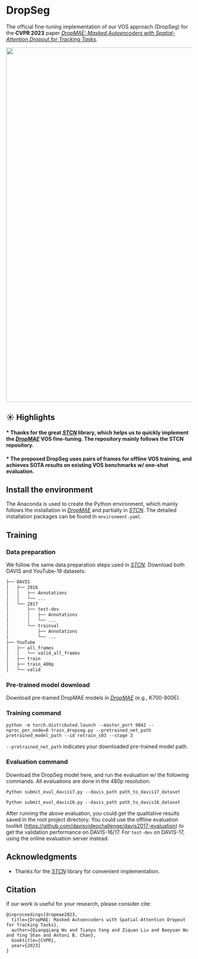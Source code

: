 # DropSeg
The official fine-tuning implementation of our VOS approach (DropSeg) for the **CVPR 2023** paper [_DropMAE: Masked Autoencoders with Spatial-Attention Dropout for Tracking Tasks_](https://arxiv.org/pdf/2304.00571.pdf).
<p align="left">
  <img src="https://github.com/jimmy-dq/DropTrack/blob/main/qualitative_vis/qualitative_vot_v2.png" width="960">
</p>


## :sunny: Highlights

#### * Thanks for the great [_STCN_](https://github.com/hkchengrex/STCN) library, which helps us to quickly implement the [_DropMAE_](https://github.com/jimmy-dq/DropMAE) VOS fine-tuning. The repository mainly follows the STCN repository.

#### * The proposed DropSeg uses pairs of frames for offline VOS training, and achieves SOTA results on existing VOS benchmarks w/ one-shot evaluation.

## Install the environment
The Anaconda is used to create the Python environment, which mainly follows the installation in [_DropMAE_](https://github.com/jimmy-dq/DropMAE) and partially in [_STCN_](https://github.com/hkchengrex/STCN). The detailed installation packages can be found in `environment.yaml`.

## Training

### Data preparation
We follow the same data preparation steps used in [_STCN_](https://github.com/hkchengrex/STCN). Download both DAVIS and YouTube-19 datasets:
```bash
├── DAVIS
│   ├── 2016
│   │   ├── Annotations
│   │   └── ...
│   └── 2017
│       ├── test-dev
│       │   ├── Annotations
│       │   └── ...
│       └── trainval
│           ├── Annotations
│           └── ...
├── YouTube
│   ├── all_frames
│   │   └── valid_all_frames
│   ├── train
│   ├── train_480p
│   └── valid
```
### Pre-trained model download
Download pre-trained DropMAE models in [_DropMAE_](https://github.com/jimmy-dq/DropMAE) (e.g., K700-800E).

### Training command
```
python -m torch.distributed.launch --master_port 9842 --nproc_per_node=8 train_dropseg.py --pretrained_net_path pretrained_model_path --id retrain_s03 --stage 3
```
`--pretrained_net_path` indicates your downloaded pre-trained model path. 

### Evaluation command
Download the DropSeg model here, and run the evaluation w/ the following commands. All evaluations are done in the 480p resolution.
```
Python submit_eval_davis17.py --davis_path path_to_davis17_dataset
```
```
Python submit_eval_davis16.py --davis_path path_to_davis16_dataset
```
After running the above evaluation, you could get the qualitative results saved in the root project directory. You could use the offline evaluation toolikit (https://github.com/davisvideochallenge/davis2017-evaluation) to get the validation performance on DAVIS-16/17. For `test-dev` on DAVIS-17, using the online evaluation server instead.



## Acknowledgments
* Thanks for the [_STCN_](https://github.com/hkchengrex/STCN) library for convenient implementation.


## Citation
If our work is useful for your research, please consider cite:

```
@inproceedings{dropmae2023,
  title={DropMAE: Masked Autoencoders with Spatial-Attention Dropout for Tracking Tasks},
  author={Qiangqiang Wu and Tianyu Yang and Ziquan Liu and Baoyuan Wu and Ying Shan and Antoni B. Chan},
  booktitle={CVPR},
  year={2023}
}
```
